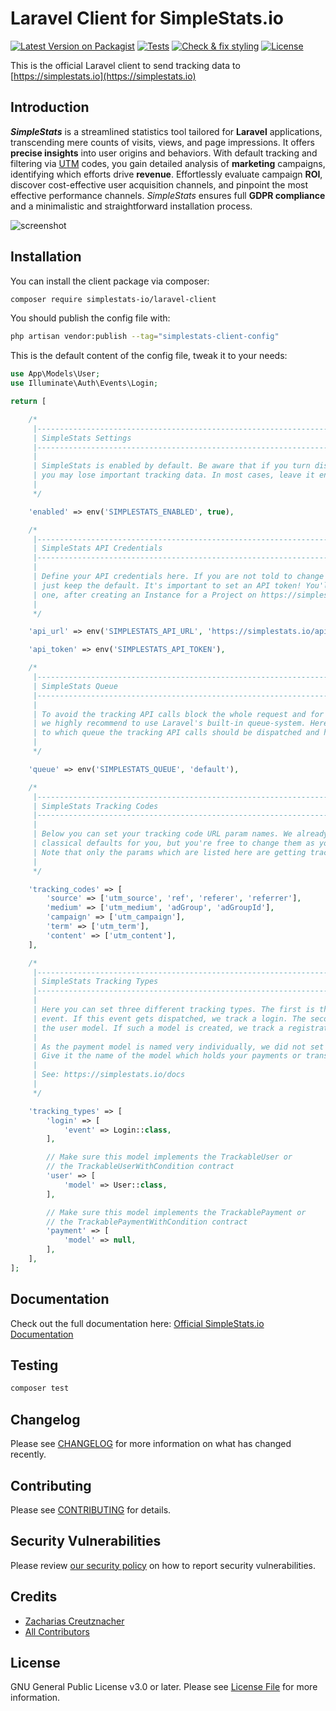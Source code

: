 # Laravel Client for SimpleStats.io

[![Latest Version on Packagist](https://img.shields.io/packagist/v/simplestats-io/laravel-client.svg?style=flat-square)](https://packagist.org/packages/simplestats-io/laravel-client)
[![Tests](https://github.com/simplestats-io/laravel-client/actions/workflows/run-tests.yml/badge.svg?branch=main)](https://github.com/simplestats-io/laravel-client/actions/workflows/run-tests.yml)
[![Check & fix styling](https://github.com/simplestats-io/laravel-client/actions/workflows/fix-php-code-style-issues.yml/badge.svg?branch=main)](https://github.com/simplestats-io/laravel-client/actions/workflows/fix-php-code-style-issues.yml)
[![License](https://img.shields.io/packagist/l/simplestats-io/laravel-client.svg?style=flat-square)](https://packagist.org/packages/simplestats-io/laravel-client)
<!--[![Total Downloads](https://img.shields.io/packagist/dt/simplestats-io/laravel-client.svg?style=flat-square)](https://packagist.org/packages/simplestats-io/laravel-client)-->

This is the official Laravel client to send tracking data to [https://simplestats.io](https://simplestats.io)

## Introduction

_**SimpleStats**_ is a streamlined statistics tool tailored for **Laravel** applications, transcending mere counts of visits, views, and page impressions. It offers **precise insights** into user origins and behaviors. With default tracking and filtering via [UTM](https://en.wikipedia.org/wiki/UTM_parameters) codes, you gain detailed analysis of **marketing** campaigns, identifying which efforts drive **revenue**. Effortlessly evaluate campaign **ROI**, discover cost-effective user acquisition channels, and pinpoint the most effective performance channels. _SimpleStats_ ensures full **GDPR compliance** and a minimalistic and straightforward installation process.

![screenshot](https://github.com/simplestats-io/laravel-client/assets/7384870/e513643b-3adb-475f-8a17-ba4bdd53f0fa)

## Installation

You can install the client package via composer:

```bash
composer require simplestats-io/laravel-client
```

You should publish the config file with:

```bash
php artisan vendor:publish --tag="simplestats-client-config"
```

This is the default content of the config file, tweak it to your needs:

```php
use App\Models\User;
use Illuminate\Auth\Events\Login;

return [

    /*
     |--------------------------------------------------------------------------
     | SimpleStats Settings
     |--------------------------------------------------------------------------
     |
     | SimpleStats is enabled by default. Be aware that if you turn disable it,
     | you may lose important tracking data. In most cases, leave it enabled!
     |
     */

    'enabled' => env('SIMPLESTATS_ENABLED', true),

    /*
     |--------------------------------------------------------------------------
     | SimpleStats API Credentials
     |--------------------------------------------------------------------------
     |
     | Define your API credentials here. If you are not told to change the API URL,
     | just keep the default. It's important to set an API token! You'll receive
     | one, after creating an Instance for a Project on https://simplestats.io
     |
     */

    'api_url' => env('SIMPLESTATS_API_URL', 'https://simplestats.io/api/v1/'),

    'api_token' => env('SIMPLESTATS_API_TOKEN'),

    /*
     |--------------------------------------------------------------------------
     | SimpleStats Queue
     |--------------------------------------------------------------------------
     |
     | To avoid the tracking API calls block the whole request and for fault tolerance,
     | we highly recommend to use Laravel's built-in queue-system. Here you can define
     | to which queue the tracking API calls should be dispatched and handled by.
     |
     */

    'queue' => env('SIMPLESTATS_QUEUE', 'default'),

    /*
     |--------------------------------------------------------------------------
     | SimpleStats Tracking Codes
     |--------------------------------------------------------------------------
     |
     | Below you can set your tracking code URL param names. We already set some
     | classical defaults for you, but you're free to change them as you like.
     | Note that only the params which are listed here are getting tracked!
     |
     */

    'tracking_codes' => [
        'source' => ['utm_source', 'ref', 'referer', 'referrer'],
        'medium' => ['utm_medium', 'adGroup', 'adGroupId'],
        'campaign' => ['utm_campaign'],
        'term' => ['utm_term'],
        'content' => ['utm_content'],
    ],

    /*
     |--------------------------------------------------------------------------
     | SimpleStats Tracking Types
     |--------------------------------------------------------------------------
     |
     | Here you can set three different tracking types. The first is the login
     | event. If this event gets dispatched, we track a login. The second is
     | the user model. If such a model is created, we track a registration.
     |
     | As the payment model is named very individually, we did not set any default here.
     | Give it the name of the model which holds your payments or transactions data.
     |
     | See: https://simplestats.io/docs
     |
     */

    'tracking_types' => [
        'login' => [
            'event' => Login::class,
        ],

        // Make sure this model implements the TrackableUser or
        // the TrackableUserWithCondition contract
        'user' => [
            'model' => User::class,
        ],

        // Make sure this model implements the TrackablePayment or
        // the TrackablePaymentWithCondition contract
        'payment' => [
            'model' => null,
        ],
    ],
];
```

## Documentation

Check out the full documentation here: [Official SimpleStats.io Documentation](https://simplestats.io/docs)

## Testing

```bash
composer test
```

## Changelog

Please see [CHANGELOG](CHANGELOG.md) for more information on what has changed recently.

## Contributing

Please see [CONTRIBUTING](CONTRIBUTING.md) for details.

## Security Vulnerabilities

Please review [our security policy](../../security/policy) on how to report security vulnerabilities.

## Credits

- [Zacharias Creutznacher](https://github.com/sairahcaz)
- [All Contributors](../../contributors)

## License

GNU General Public License v3.0 or later. Please see [License File](LICENSE) for more information.
